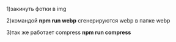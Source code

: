 1)закинуть фотки в img 

2)командой **npm run webp** сгенерируются webp в папке webp

3)так же работает compress **npm run compress**